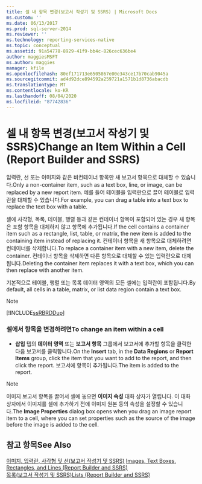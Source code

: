```yaml
---
title: 셀 내 항목 변경(보고서 작성기 및 SSRS) | Microsoft Docs
ms.custom: ''
ms.date: 06/13/2017
ms.prod: sql-server-2014
ms.reviewer: ''
ms.technology: reporting-services-native
ms.topic: conceptual
ms.assetid: 91a54778-8929-41f9-bb4c-826cec636be4
author: maggiesMSFT
ms.author: maggies
manager: kfile
ms.openlocfilehash: 80ef171713e6505867e00e343ce17b70cab9045a
ms.sourcegitcommit: ad4d92dce894592a259721a1571b1d8736abacdb
ms.translationtype: MT
ms.contentlocale: ko-KR
ms.lasthandoff: 08/04/2020
ms.locfileid: "87742836"
---
```

# <a name="change-an-item-within-a-cell-report-builder-and-ssrs"></a><span data-ttu-id="e5f71-102">셀 내 항목 변경(보고서 작성기 및 SSRS)</span><span class="sxs-lookup"><span data-stu-id="e5f71-102">Change an Item Within a Cell (Report Builder and SSRS)</span></span>
  <span data-ttu-id="e5f71-103">입력란, 선 또는 이미지와 같은 비컨테이너 항목만 새 보고서 항목으로 대체할 수 있습니다.</span><span class="sxs-lookup"><span data-stu-id="e5f71-103">Only a non-container item, such as a text box, line, or image, can be replaced by a new report item.</span></span> <span data-ttu-id="e5f71-104">예를 들어 테이블을 입력란으로 끌어 테이블로 입력란을 대체할 수 있습니다.</span><span class="sxs-lookup"><span data-stu-id="e5f71-104">For example, you can drag a table into a text box to replace the text box with a table.</span></span>  
  
 <span data-ttu-id="e5f71-105">셀에 사각형, 목록, 테이블, 행렬 등과 같은 컨테이너 항목이 포함되어 있는 경우 새 항목은 포함 항목을 대체하지 않고 항목에 추가됩니다.</span><span class="sxs-lookup"><span data-stu-id="e5f71-105">If the cell contains a container item such as a rectangle, list, table, or matrix, the new item is added to the containing item instead of replacing it.</span></span> <span data-ttu-id="e5f71-106">컨테이너 항목을 새 항목으로 대체하려면 컨테이너를 삭제합니다.</span><span class="sxs-lookup"><span data-stu-id="e5f71-106">To replace a container item with a new item, delete the container.</span></span> <span data-ttu-id="e5f71-107">컨테이너 항목을 삭제하면 다른 항목으로 대체할 수 있는 입력란으로 대체됩니다.</span><span class="sxs-lookup"><span data-stu-id="e5f71-107">Deleting the container item replaces it with a text box, which you can then replace with another item.</span></span>  
  
 <span data-ttu-id="e5f71-108">기본적으로 테이블, 행렬 또는 목록 데이터 영역의 모든 셀에는 입력란이 포함됩니다.</span><span class="sxs-lookup"><span data-stu-id="e5f71-108">By default, all cells in a table, matrix, or list data region contain a text box.</span></span>  
  
> [!NOTE]  
>  [!INCLUDE[ssRBRDDup](../../includes/ssrbrddup-md.md)]  
  
### <a name="to-change-an-item-within-a-cell"></a><span data-ttu-id="e5f71-109">셀에서 항목을 변경하려면</span><span class="sxs-lookup"><span data-stu-id="e5f71-109">To change an item within a cell</span></span>  
  
-   <span data-ttu-id="e5f71-110">**삽입** 탭의 **데이터 영역** 또는 **보고서 항목** 그룹에서 보고서에 추가할 항목을 클릭한 다음 보고서를 클릭합니다.</span><span class="sxs-lookup"><span data-stu-id="e5f71-110">On the **Insert** tab, in the **Data Regions** or **Report Items** group, click the item that you want to add to the report, and then click the report.</span></span> <span data-ttu-id="e5f71-111">보고서에 항목이 추가됩니다.</span><span class="sxs-lookup"><span data-stu-id="e5f71-111">The item is added to the report.</span></span>  
  
> [!NOTE]  
>  <span data-ttu-id="e5f71-112">이미지 보고서 항목을 끌어서 셀에 놓으면 **이미지 속성** 대화 상자가 열립니다. 이 대화 상자에서 이미지를 셀에 추가하기 전에 이미지 원본 등의 속성을 설정할 수 있습니다.</span><span class="sxs-lookup"><span data-stu-id="e5f71-112">The **Image Properties** dialog box opens when you drag an image report item to a cell, where you can set properties such as the source of the image before the image is added to the cell.</span></span>  
  
## <a name="see-also"></a><span data-ttu-id="e5f71-113">참고 항목</span><span class="sxs-lookup"><span data-stu-id="e5f71-113">See Also</span></span>  
 <span data-ttu-id="e5f71-114">[이미지, 입력란, 사각형 및 선&#40;보고서 작성기 및 SSRS&#41;](rectangles-and-lines-report-builder-and-ssrs.md) </span><span class="sxs-lookup"><span data-stu-id="e5f71-114">[Images, Text Boxes, Rectangles, and Lines &#40;Report Builder and SSRS&#41;](rectangles-and-lines-report-builder-and-ssrs.md) </span></span>  
 [<span data-ttu-id="e5f71-115">목록&#40;보고서 작성기 및 SSRS&#41;</span><span class="sxs-lookup"><span data-stu-id="e5f71-115">Lists &#40;Report Builder and SSRS&#41;</span></span>](tables-matrices-and-lists-report-builder-and-ssrs.md)  
  
  
